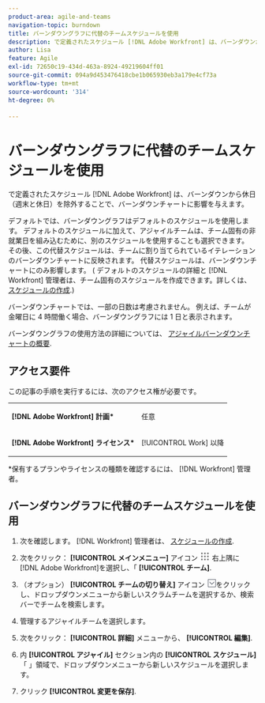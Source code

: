 ```yaml
---
product-area: agile-and-teams
navigation-topic: burndown
title: バーンダウングラフに代替のチームスケジュールを使用
description: で定義されたスケジュール [!DNL Adobe Workfront] は、バーンダウンから休日（週末と休日）を除外することで、バーンダウンチャートに影響を与えます。
author: Lisa
feature: Agile
exl-id: 72650c19-434d-463a-8924-49219604ff01
source-git-commit: 094a9d453476418cbe1b065930eb3a179e4cf73a
workflow-type: tm+mt
source-wordcount: '314'
ht-degree: 0%

---
```


# バーンダウングラフに代替のチームスケジュールを使用

で定義されたスケジュール [!DNL Adobe Workfront] は、バーンダウンから休日（週末と休日）を除外することで、バーンダウンチャートに影響を与えます。

デフォルトでは、バーンダウングラフはデフォルトのスケジュールを使用します。 デフォルトのスケジュールに加えて、アジャイルチームは、チーム固有の非就業日を組み込むために、別のスケジュールを使用することも選択できます。 その後、この代替スケジュールは、チームに割り当てられているイテレーションのバーンダウンチャートに反映されます。 代替スケジュールは、バーンダウンチャートにのみ影響します。 ( デフォルトのスケジュールの詳細と [!DNL Workfront] 管理者は、チーム固有のスケジュールを作成できます。詳しくは、 [スケジュールの作成](../../../administration-and-setup/set-up-workfront/configure-timesheets-schedules/create-schedules.md).)

バーンダウンチャートでは、一部の日数は考慮されません。 例えば、チームが金曜日に 4 時間働く場合、バーンダウングラフには 1 日と表示されます。

バーンダウングラフの使用方法の詳細については、 [アジャイルバーンダウンチャートの概要](../../../agile/use-scrum-in-an-agile-team/burndown/burndown-chart-overview.md).

## アクセス要件

この記事の手順を実行するには、次のアクセス権が必要です。

<table style="table-layout:auto"> 
 <col> 
 </col> 
 <col> 
 </col> 
 <tbody> 
  <tr> 
   <td role="rowheader"><strong>[!DNL Adobe Workfront] 計画*</strong></td> 
   <td> <p>任意</p> </td> 
  </tr> 
  <tr> 
   <td role="rowheader"><strong>[!DNL Adobe Workfront] ライセンス*</strong></td> 
   <td> <p>[!UICONTROL Work] 以降</p> </td> 
  </tr> 
 </tbody> 
</table>

&#42;保有するプランやライセンスの種類を確認するには、 [!DNL Workfront] 管理者。

## バーンダウングラフに代替のチームスケジュールを使用

1. 次を確認します。 [!DNL Workfront] 管理者は、 [スケジュールの作成](../../../administration-and-setup/set-up-workfront/configure-timesheets-schedules/create-schedules.md).
1. 次をクリック： **[!UICONTROL メインメニュー]** アイコン ![](assets/main-menu-icon.png) 右上隅に [!DNL Adobe Workfront]を選択し、「 **[!UICONTROL チーム]**.

1. （オプション） **[!UICONTROL チームの切り替え]** アイコン ![チームを切り替えアイコン](assets/switch-team-icon.png)をクリックし、ドロップダウンメニューから新しいスクラムチームを選択するか、検索バーでチームを検索します。

1. 管理するアジャイルチームを選択します。
1. 次をクリック： **[!UICONTROL 詳細]** メニューから、 **[!UICONTROL 編集]**.

1. 内 **[!UICONTROL アジャイル]** セクション内の **[!UICONTROL スケジュール]** 「 」領域で、ドロップダウンメニューから新しいスケジュールを選択します。

1. クリック **[!UICONTROL 変更を保存]**.

